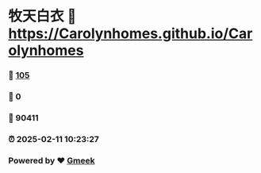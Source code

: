 # 牧天白衣 :link: https://Carolynhomes.github.io/Carolynhomes 
### :page_facing_up: [105](https://Carolynhomes.github.io/Carolynhomes/tag.html) 
### :speech_balloon: 0 
### :hibiscus: 90411 
### :alarm_clock: 2025-02-11 10:23:27 
### Powered by :heart: [Gmeek](https://github.com/Meekdai/Gmeek)

